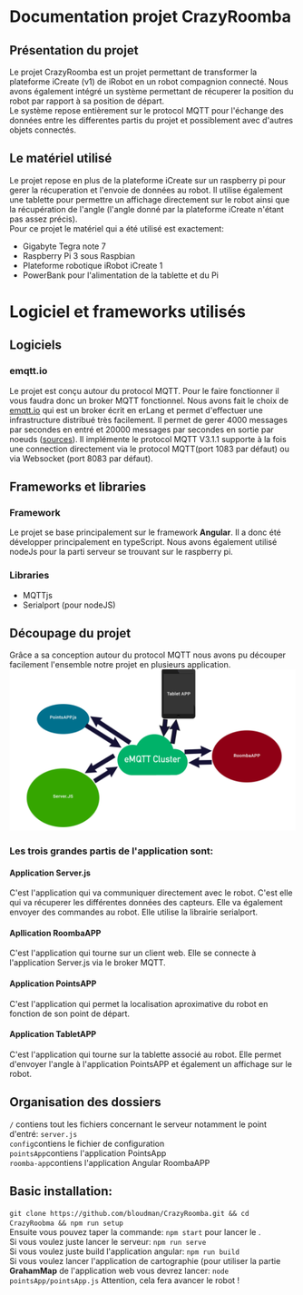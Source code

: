 # Documentation projet CrazyRoomba
## Présentation du projet
Le projet CrazyRoomba est un projet permettant de transformer la plateforme iCreate (v1) de iRobot en un robot compagnion connecté. Nous avons également intégré un système permettant de récuperer la position du robot par rapport à sa position de départ.<br/>
Le système repose entièrement sur le protocol MQTT pour l'échange des données entre les differentes partis du projet et possiblement avec d'autres objets connectés.

## Le matériel utilisé
Le projet repose en plus de la plateforme iCreate sur un raspberry pi pour gerer la récuperation et l'envoie de données au robot. Il utilise également une tablette pour permettre un affichage directement sur le robot ainsi que la récupération de l'angle (l'angle donné par la plateforme iCreate n'étant pas assez précis).<br/>
Pour ce projet le matériel qui a été utilisé est exactement:
<ul>
<li>Gigabyte Tegra note 7</li>
<li>Raspberry Pi 3 sous Raspbian</li>
<li>Plateforme robotique iRobot iCreate 1</li>
<li>PowerBank pour l'alimentation de la tablette et du Pi</li>
</ul>

# Logiciel et frameworks utilisés
## Logiciels
### emqtt.io
Le projet est conçu autour du protocol MQTT. Pour le faire fonctionner il vous faudra donc un broker MQTT fonctionnel. Nous avons fait le choix de <a href="http://emqtt.io/">emqtt.io</a> qui est un broker écrit en erLang et permet d'effectuer une infrastructure distribué très facilement. Il permet de gerer 4000 messages par secondes en entré et 20000 messages par secondes en sortie par noeuds (<a href="https://github.com/emqtt/emqttd/wiki/benchmark-for-0.13.0-release">sources</a>). Il implémente le protocol MQTT V3.1.1 supporte à la fois une connection directement via le protocol MQTT(port 1083 par défaut) ou via Websocket (port 8083 par défaut).

## Frameworks et libraries
### Framework
Le projet se base principalement sur le framework <b>Angular</b>. Il a donc été développer principalement en typeScript. Nous avons également utilisé nodeJs pour la parti serveur se trouvant sur le raspberry pi.
### Libraries
<ul>
<li>MQTTjs</li>
<li>Serialport (pour nodeJS)</li>
</ul>

## Découpage du projet
Grâce a sa conception autour du protocol MQTT nous avons pu découper facilement l'ensemble notre projet en plusieurs application.
<img src="imgdoc/img1.png"/>
### Les trois grandes partis de l'application sont:
#### Application Server.js
C'est l'application qui va communiquer directement avec le robot. C'est elle qui va récuperer les différentes données des capteurs. Elle va également envoyer des commandes au robot. Elle utilise la librairie serialport.

#### Apllication RoombaAPP
C'est l'application qui tourne sur un client web. Elle se connecte à l'application Server.js via le broker MQTT.
#### Application PointsAPP
C'est l'application qui permet la localisation aproximative du robot en fonction de son point de départ.

#### Application TabletAPP
C'est l'application qui tourne sur la tablette associé au robot. Elle permet d'envoyer l'angle à l'application PointsAPP et également un affichage sur le robot.

## Organisation des dossiers
`/` contiens tout les fichiers concernant le serveur notamment le point d'entré: `server.js` <br/>
`config`contiens le fichier de configuration <br/>
`pointsApp`contiens l'application PointsApp <br/>
`roomba-app`contiens l'application Angular RoombaAPP
## Basic installation:
`git clone https://github.com/bloudman/CrazyRoomba.git && cd CrazyRoobma && npm run setup` <br/>
Ensuite vous pouvez taper la commande: `npm start` pour lancer le .<br/>
Si vous voulez juste lancer le serveur: 
`npm run serve` <br/>
Si vous voulez juste build l'application angular: 
`npm run build` <br/>
Si vous voulez lancer l'application de cartographie (pour utiliser la partie <b>GrahamMap</b> de l'application web vous devrez lancer:
`node pointsApp/pointsApp.js`
Attention, cela fera avancer le robot ! 
